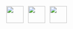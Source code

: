 <a href="https://github.com/ggramoss"><img src="https://github.com/ggramoss.png" width="45" height="45"></a> &nbsp;
<a href="https://github.com/GuedesPeter"><img src="https://github.com/GuedesPeter.png" width="45" height="45"></a> &nbsp;
<a href="https://github.com/TaizaReis"><img src="https://github.com/TaizaReis.png" width="45" height="45"></a> &nbsp;
